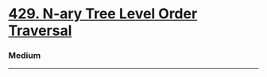 # [429. N-ary Tree Level Order Traversal](https://leetcode.com/problems/n-ary-tree-level-order-traversal/)
### Medium
----
